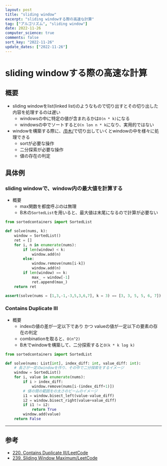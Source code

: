 ```yaml
---
layout: post
title: "sliding window"
excerpt: "sliding windowする際の高速な計算"
tag: ["アルゴリズム", "sliding window"]
date: 2022-11-26
computer_science: true
comments: false
sort_key: "2022-11-26"
update_dates: ["2022-11-26"]
---
```


# sliding windowする際の高速な計算

## 概要
 - sliding windowをlist(linked list)のようなもので切り出すとその切り出した内容を処理するのは遅い
   - windowsの中に特定の値が含まれるかは`O(n * k)`になる
   - windowsの中でソートすると`O(n lon n * k`になり、実用的ではない
 - windowを構築する際に、[/B木/](/B木/)で切り出していくとwindowの中を様々に処理できる
   - sortが必要な操作
   - 二分探索が必要な操作
   - 値の存在の判定

## 具体例

### sliding windowで、window内の最大値を計算する
 - 概要
   - max関数を都度呼ぶのは無理
   - B木の`SortedList`を用いると、最大値は末尾になるので計算が必要ない

```python
from sortedcontainers import SortedList

def solve(nums, k):
    window = SortedList()
    ret = []
    for i, n in enumerate(nums):
        if len(window) < k:
            window.add(n)
        else:
            window.remove(nums[i-k])
            window.add(n)
        if len(window) == k:
            max_ = window[-1]
            ret.append(max_)
    return ret

assert(solve(nums = [1,3,-1,-3,5,3,6,7], k = 3) == [3, 3, 5, 5, 6, 7])
```

### Contains Duplicate III
 - 概要
   - indexの値の差が一定以下であり かつ valueの値が一定以下の要素の存在の判定
   - combinationを取ると、`O(n^2)`
   - B木でwindowを構築して、二分探索すると`O(k * k log k)`
 
```python
from sortedcontainers import SortedList

def solve(nums: List[int], index_diff: int, value_diff: int):
    # 長さが一定のwindowを作り、その中で二分探索をするイメージ
    window = SortedList()
    for i, value in enumerate(nums):
        if i > index_diff:
            window.remove(nums[i-(index_diff+1)])
        # 値の間の範囲をの太さのビームのイメージ
        i1 = window.bisect_left(value-value_diff)
        i2 = window.bisect_right(value+value_diff)
        if i1 != i2:
            return True
        window.add(value)
    return False
```

---

## 参考
 - [220. Contains Duplicate III/LeetCode](https://leetcode.com/problems/contains-duplicate-iii/description/)
 - [239. Sliding Window Maximum/LeetCode](https://leetcode.com/problems/sliding-window-maximum/description/)
